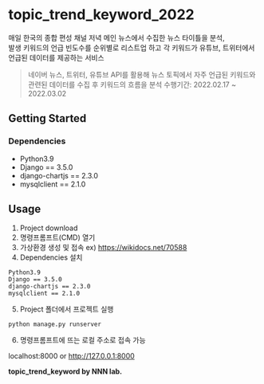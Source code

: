 # topic_trend_keyword_2022

매일 한국의 종합 편성 채널 저녁 메인 뉴스에서 수집한 뉴스 타이틀을 분석,   
발생 키워드의 언급 빈도수를 순위별로 리스트업 하고 각 키워드가 유튜브, 트위터에서 언급된 데이터를 제공하는 서비스

> 네이버 뉴스, 트위터, 유튜브 API를 활용해 뉴스 토픽에서 자주 언급된 키워드와 관련된 데이터를 수집 후 키워드의 흐름을 분석
> 수행기간: 2022.02.17 ~ 2022.03.02

## Getting Started
### Dependencies

* Python3.9
* Django == 3.5.0
* django-chartjs == 2.3.0
* mysqlclient == 2.1.0

## Usage
1. Project download
2. 명령프롬프트(CMD) 열기
3. 가상환경 생성 및 접속
ex) https://wikidocs.net/70588
5. Dependencies 설치
```
Python3.9
Django == 3.5.0
django-chartjs == 2.3.0
mysqlclient == 2.1.0
```
5. Project 폴더에서 프로젝트 실행
```
python manage.py runserver
```
6. 명령프롬프트에 뜨는 로컬 주소로 접속 가능

localhost:8000 or http://127.0.0.1:8000


**topic_trend_keyword by NNN lab.**
